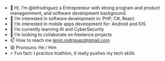 - 👋 Hi, I’m @lefrodriguez a Entrepreneur with strong program and product managemment, and software development background. 
- 👀 I’m interested in software development in: PHP, C#, React.
- 👀 I’m interested in mobile apps development for: Android and IOS
- 🌱 I’m currently learning AI and CyberSecurity 
- 💞️ I’m looking to collaborate on freelance projects
- 📫 How to reach me lenin.rodriguez@gmail.com
- 😄 Pronouns: He / Him
- ⚡ Fun fact: I practice triathlon, it really pushes my tech skills 

<!---
lefrodriguez/lefrodriguez is a ✨ special ✨ repository because its `README.md` (this file) appears on your GitHub profile.
You can click the Preview link to take a look at your changes.
--->
